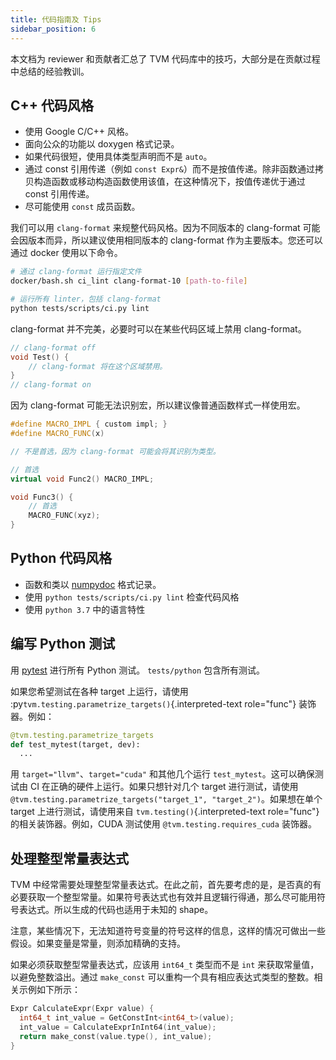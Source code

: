 ```yaml
---
title: 代码指南及 Tips
sidebar_position: 6
---
```


本文档为 reviewer 和贡献者汇总了 TVM 代码库中的技巧，大部分是在贡献过程中总结的经验教训。

## C++ 代码风格

-   使用 Google C/C++ 风格。
-   面向公众的功能以 doxygen 格式记录。
-   如果代码很短，使用具体类型声明而不是 `auto`。
-   通过 const 引用传递（例如 `const Expr&`）而不是按值传递。除非函数通过拷贝构造函数或移动构造函数使用该值，在这种情况下，按值传递优于通过 const 引用传递。
-   尽可能使用 `const` 成员函数。

我们可以用 `clang-format` 来规整代码风格。因为不同版本的 clang-format 可能会因版本而异，所以建议使用相同版本的 clang-format 作为主要版本。您还可以通过 docker 使用以下命令。

``` bash
# 通过 clang-format 运行指定文件
docker/bash.sh ci_lint clang-format-10 [path-to-file]

# 运行所有 linter，包括 clang-format
python tests/scripts/ci.py lint
```

clang-format 并不完美，必要时可以在某些代码区域上禁用 clang-format。

``` c++
// clang-format off 
void Test() { 
    // clang-format 将在这个区域禁用。
} 
// clang-format on
```

因为 clang-format 可能无法识别宏，所以建议像普通函数样式一样使用宏。

``` c++
#define MACRO_IMPL { custom impl; } 
#define MACRO_FUNC(x)

// 不是首选，因为 clang-format 可能会将其识别为类型。

// 首选 
virtual void Func2() MACRO_IMPL;

void Func3() {
    // 首选 
    MACRO_FUNC(xyz);
}
```

## Python 代码风格

-   函数和类以 [numpydoc](https://numpydoc.readthedocs.io/en/latest/) 格式记录。
-   使用 `python tests/scripts/ci.py lint` 检查代码风格
-   使用 `python 3.7` 中的语言特性

## 编写 Python 测试

用 [pytest](https://docs.pytest.org/en/stable/) 进行所有 Python 测试。 `tests/python` 包含所有测试。

如果您希望测试在各种 target 上运行，请使用 :py`tvm.testing.parametrize_targets()`{.interpreted-text role="func"} 装饰器。例如：

``` python
@tvm.testing.parametrize_targets
def test_mytest(target, dev):
  ...
```

用 `target="llvm"`、`target="cuda"` 和其他几个运行 `test_mytest`。这可以确保测试由 CI 在正确的硬件上运行。如果只想针对几个 target 进行测试，请使用 `@tvm.testing.parametrize_targets("target_1", "target_2")`。如果想在单个 target 上进行测试，请使用来自 `tvm.testing()`{.interpreted-text role="func"} 的相关装饰器。例如，CUDA 测试使用 `@tvm.testing.requires_cuda` 装饰器。

## 处理整型常量表达式

TVM 中经常需要处理整型常量表达式。在此之前，首先要考虑的是，是否真的有必要获取一个整型常量。如果符号表达式也有效并且逻辑行得通，那么尽可能用符号表达式。所以生成的代码也适用于未知的 shape。

注意，某些情况下，无法知道符号变量的符号这样的信息，这样的情况可做出一些假设。如果变量是常量，则添加精确的支持。

如果必须获取整型常量表达式，应该用 `int64_t` 类型而不是 `int` 来获取常量值，以避免整数溢出。通过 `make_const` 可以重构一个具有相应表达式类型的整数。相关示例如下所示：

``` c++
Expr CalculateExpr(Expr value) {
  int64_t int_value = GetConstInt<int64_t>(value);
  int_value = CalculateExprInInt64(int_value);
  return make_const(value.type(), int_value);
}
```

